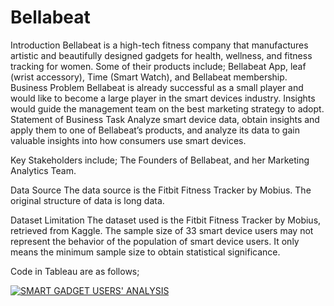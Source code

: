 # Bellabeat
Introduction
Bellabeat is a high-tech fitness company that manufactures artistic and beautifully designed gadgets for health, wellness, and fitness tracking for women. Some of their products include; Bellabeat App, leaf (wrist accessory), Time (Smart Watch), and Bellabeat membership.
Business Problem
Bellabeat is already successful as a small player and would like to become a large player in the smart devices industry. 
Insights would guide the management team on the best marketing strategy to adopt.
Statement of Business Task
Analyze smart device data, obtain insights and apply them to one of Bellabeat’s products, and analyze its data to gain valuable insights into how consumers use smart devices.

Key Stakeholders include; The Founders of Bellabeat, and her Marketing Analytics Team.

Data Source
The data source is the Fitbit Fitness Tracker by Mobius. The original structure of data is long data.

Dataset Limitation
The dataset used is the Fitbit Fitness Tracker by Mobius, retrieved from Kaggle. The sample size of 33 smart device users may not represent the behavior of the population of smart device users. It only means the minimum sample size to obtain statistical significance.

Code in Tableau are as follows;
<div class='tableauPlaceholder' id='viz1684293664949' style='position: relative'><noscript><a href='#'><img alt='SMART GADGET USERS&#39; ANALYSIS ' src='https:&#47;&#47;public.tableau.com&#47;static&#47;images&#47;Be&#47;BellaBeatSmartDeviceUsersAnalysis&#47;Dashboard1&#47;1_rss.png' style='border: none' /></a></noscript><object class='tableauViz'  style='display:none;'><param name='host_url' value='https%3A%2F%2Fpublic.tableau.com%2F' /> <param name='embed_code_version' value='3' /> <param name='site_root' value='' /><param name='name' value='BellaBeatSmartDeviceUsersAnalysis&#47;Dashboard1' /><param name='tabs' value='no' /><param name='toolbar' value='yes' /><param name='static_image' value='https:&#47;&#47;public.tableau.com&#47;static&#47;images&#47;Be&#47;BellaBeatSmartDeviceUsersAnalysis&#47;Dashboard1&#47;1.png' /> <param name='animate_transition' value='yes' /><param name='display_static_image' value='yes' /><param name='display_spinner' value='yes' /><param name='display_overlay' value='yes' /><param name='display_count' value='yes' /><param name='language' value='en-US' /></object></div>                <script type='text/javascript'>                    var divElement = document.getElementById('viz1684293664949');                    var vizElement = divElement.getElementsByTagName('object')[0];                    if ( divElement.offsetWidth > 800 ) { vizElement.style.width='1169px';vizElement.style.height='1681px';} else if ( divElement.offsetWidth > 500 ) { vizElement.style.width='1169px';vizElement.style.height='1681px';} else { vizElement.style.width='100%';vizElement.style.height='3027px';}                     var scriptElement = document.createElement('script');                    scriptElement.src = 'https://public.tableau.com/javascripts/api/viz_v1.js';                    vizElement.parentNode.insertBefore(scriptElement, vizElement);                </script>
